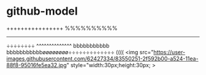 # github-model
++++++++++++++++
%%%%%%%%%%
__________
÷÷÷÷÷÷÷÷
^^^^^^^^^^^^^^
bbbbbbbbbbb
bbbbbbbbbbbøøøøøøøø÷÷÷÷÷÷÷÷÷÷÷÷÷
((((
<img src="https://user-images.githubusercontent.com/62427334/83550251-2f592b00-a524-11ea-88f8-95016fe5ea32.jpg" style="width:30px;height:30px;  >
